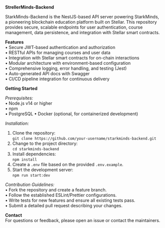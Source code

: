 **StrellerMinds-Backend**

StarkMinds-Backend is the NestJS-based API server powering StarkMinds, a pioneering blockchain education platform built on Stellar. This repository provides secure, scalable endpoints for user authentication, course management, data persistence, and integration with Stellar smart contracts.

**Features**  
• Secure JWT-based authentication and authorization  
• RESTful APIs for managing courses and user data  
• Integration with Stellar smart contracts for on-chain interactions  
• Modular architecture with environment-based configuration  
• Comprehensive logging, error handling, and testing (Jest)  
• Auto-generated API docs with Swagger  
• CI/CD pipeline integration for continuous delivery

**Getting Started**

_Prerequisites:_  
• Node.js v14 or higher  
• npm  
• PostgreSQL
• Docker (optional, for containerized development)

_Installation:_  
1. Clone the repository:  
   `git clone https://github.com/your-username/starkminds-backend.git`  
2. Change to the project directory:  
   `cd starkminds-backend`  
3. Install dependencies:  
   `npm install`  
4. Create a `.env` file based on the provided `.env.example`.  
5. Start the development server:  
   `npm run start:dev`

_Contribution Guidelines:_  
• Fork the repository and create a feature branch.  
• Follow the established ESLint/Prettier configurations.  
• Write tests for new features and ensure all existing tests pass.  
• Submit a detailed pull request describing your changes.

**Contact**  
For questions or feedback, please open an issue or contact the maintainers.
